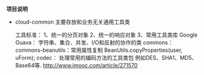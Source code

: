 **项目说明** 
- cloud-common 主要存放和业务无关通用工具类

   工具标准：
        1、统一的分页对象
        2、统一的响应对象
        3、常用工具类库
            Google Guava： 字符串、集合、并发、I/O和反射的协作的类
            commons： commons-beanutils：常用属性复制  BeanUtils.copyProperties(user, uForm); 
            codec：  处理常用的编码方法的工具类包 例如DES、SHA1、MD5、Base64等.
            http://www.imooc.com/article/271570

<br> 

